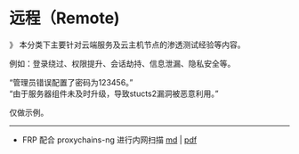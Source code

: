 # 远程（Remote)  

》 本分类下主要针对云端服务及云主机节点的渗透测试经验等内容。  
  
例如：登录绕过、权限提升、会话劫持、信息泄漏、隐私安全等。  
  
“管理员错误配置了密码为123456。”  
“由于服务器组件未及时升级，导致stucts2漏洞被恶意利用。”  
  
仅做示例。  

---

- FRP 配合 proxychains-ng 进行内网扫描 [md](papers/2019Q4/内网扫描/frp配合proxychains-ng进行内网扫描.md) | [pdf](papers/2019Q4/内网扫描/frp配合proxychains-ng进行内网扫描.pdf)


